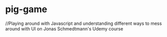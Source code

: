 # pig-game

//Playing around with Javascript and understanding different ways to mess around with UI on Jonas Schmedtmann's Udemy course
